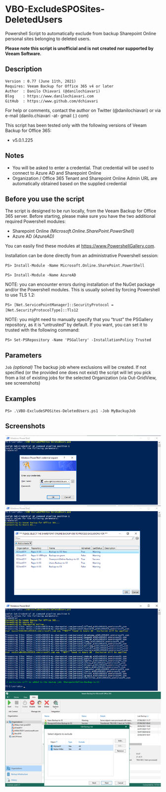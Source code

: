 # VBO-ExcludeSPOSites-DeletedUsers
Powershell Script to automatically exclude from backup Sharepoint Online personal sites belonging to deleted users.

**Please note this script is unofficial and is not created nor supported by Veeam Software.**

## Description
~~~~
Version : 0.77 (June 11th, 2021)
Requires: Veeam Backup for Office 365 v4 or later
Author  : Danilo Chiavari (@danilochiavari)
Blog    : https://www.danilochiavari.com
GitHub  : https://www.github.com/dchiavari
~~~~

For help or comments, contact the author on Twitter (@danilochiavari) or via e-mail (danilo.chiavari -at- gmail (.) com)

This script has been tested only with the following versions of Veeam Backup for Office 365:
- v5.0.1.225

## Notes
- You will be asked to enter a credential. That credential will be used to connect to Azure AD and Sharepoint Online
- Organization / Office 365 Tenant and Sharepoint Online Admin URL are automatically obtained based on the supplied credential

## Before you use the script

The script is designed to be run locally, from the Veeam Backup for Office 365 server. Before starting, please make sure you have the two additional required Powershell modules:
- Sharepoint Online _(Microsoft.Online.SharePoint.PowerShell)_
- Azure AD _(AzureAD)_

You can easily find these modules at https://www.PowershellGallery.com. 

Installation can be done directly from an administrative Powershell session:

`PS> Install-Module -Name Microsoft.Online.SharePoint.PowerShell`

`PS> Install-Module -Name AzureAD`

NOTE: you can encounter errors during installation of the NuGet package and/or the Powershell modules. This is usually solved by forcing Powershell to use TLS 1.2:

`PS> [Net.ServicePointManager]::SecurityProtocol = [Net.SecurityProtocolType]::Tls12`

NOTE: you might need to manually specify that you “trust” the PSGallery repository, as it is “untrusted” by default. If you want, you can set it to trusted with the following command:

`PS> Set-PSRepository -Name 'PSGallery' -InstallationPolicy Trusted`

## Parameters
`Job`
_(optional)_ The backup job where exclusions will be created. If not specified (or the provided one does not exist) the script will let you pick from a list of existing jobs for the selected Organization (via Out-GridView, see screenshots)

## Examples
`PS> .\VBO-ExcludeSPOSites-DeletedUsers.ps1 -Job MyBackupJob`

## Screenshots
![Screenshot-01](vboexclude-shot-01.png)
![Screenshot-02](vboexclude-shot-02.png)
![Screenshot-03](vboexclude-shot-03.png)
![Screenshot-04](vboexclude-shot-04.png)
